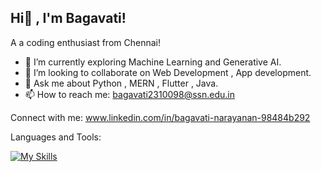 ## Hi👋 , I'm Bagavati!

A a coding enthusiast from Chennai!

- 🔭 I’m currently exploring Machine Learning and Generative AI.
- 👯 I’m looking to collaborate on Web Development , App development.
- 💬 Ask me about Python , MERN , Flutter , Java.
- 📫 How to reach me: bagavati2310098@ssn.edu.in

Connect with me:
www.linkedin.com/in/bagavati-narayanan-98484b292

Languages and Tools:


[![My Skills](https://skillicons.dev/icons?i=js,html,css,java)](https://skillicons.dev)
<!--
**baggie11/baggie11** is a ✨ _special_ ✨ repository because its `README.md` (this file) appears on your GitHub profile.

Here are some ideas to get you started:


- 🤔 I’m looking for help with ...
- 💬 Ask me about ...
- 📫 How to reach me: ...
- 😄 Pronouns: ...
- ⚡ Fun fact: ...
-->

